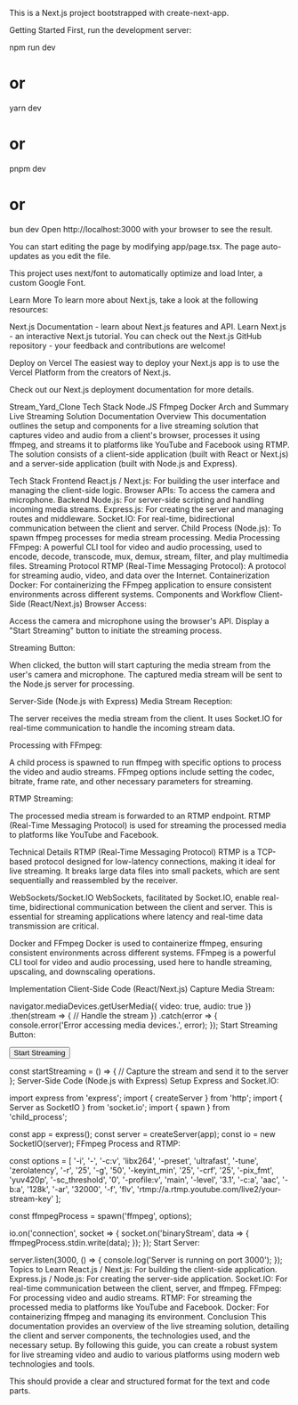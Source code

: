 This is a Next.js project bootstrapped with create-next-app.

Getting Started
First, run the development server:

npm run dev
# or
yarn dev
# or
pnpm dev
# or
bun dev
Open http://localhost:3000 with your browser to see the result.

You can start editing the page by modifying app/page.tsx. The page auto-updates as you edit the file.

This project uses next/font to automatically optimize and load Inter, a custom Google Font.

Learn More
To learn more about Next.js, take a look at the following resources:

Next.js Documentation - learn about Next.js features and API.
Learn Next.js - an interactive Next.js tutorial.
You can check out the Next.js GitHub repository - your feedback and contributions are welcome!

Deploy on Vercel
The easiest way to deploy your Next.js app is to use the Vercel Platform from the creators of Next.js.

Check out our Next.js deployment documentation for more details.

Stream_Yard_Clone
Tech Stack
Node.JS
Ffmpeg
Docker
Arch and Summary
Live Streaming Solution Documentation
Overview
This documentation outlines the setup and components for a live streaming solution that captures video and audio from a client's browser, processes it using ffmpeg, and streams it to platforms like YouTube and Facebook using RTMP. The solution consists of a client-side application (built with React or Next.js) and a server-side application (built with Node.js and Express).

Tech Stack
Frontend
React.js / Next.js: For building the user interface and managing the client-side logic.
Browser APIs: To access the camera and microphone.
Backend
Node.js: For server-side scripting and handling incoming media streams.
Express.js: For creating the server and managing routes and middleware.
Socket.IO: For real-time, bidirectional communication between the client and server.
Child Process (Node.js): To spawn ffmpeg processes for media stream processing.
Media Processing
FFmpeg: A powerful CLI tool for video and audio processing, used to encode, decode, transcode, mux, demux, stream, filter, and play multimedia files.
Streaming Protocol
RTMP (Real-Time Messaging Protocol): A protocol for streaming audio, video, and data over the Internet.
Containerization
Docker: For containerizing the FFmpeg application to ensure consistent environments across different systems.
Components and Workflow
Client-Side (React/Next.js)
Browser Access:

Access the camera and microphone using the browser's API. Display a "Start Streaming" button to initiate the streaming process.

Streaming Button:

When clicked, the button will start capturing the media stream from the user's camera and microphone. The captured media stream will be sent to the Node.js server for processing.

Server-Side (Node.js with Express)
Media Stream Reception:

The server receives the media stream from the client. It uses Socket.IO for real-time communication to handle the incoming stream data.

Processing with FFmpeg:

A child process is spawned to run ffmpeg with specific options to process the video and audio streams. FFmpeg options include setting the codec, bitrate, frame rate, and other necessary parameters for streaming.

RTMP Streaming:

The processed media stream is forwarded to an RTMP endpoint. RTMP (Real-Time Messaging Protocol) is used for streaming the processed media to platforms like YouTube and Facebook.

Technical Details
RTMP (Real-Time Messaging Protocol)
RTMP is a TCP-based protocol designed for low-latency connections, making it ideal for live streaming. It breaks large data files into small packets, which are sent sequentially and reassembled by the receiver.

WebSockets/Socket.IO
WebSockets, facilitated by Socket.IO, enable real-time, bidirectional communication between the client and server. This is essential for streaming applications where latency and real-time data transmission are critical.

Docker and FFmpeg
Docker is used to containerize ffmpeg, ensuring consistent environments across different systems. FFmpeg is a powerful CLI tool for video and audio processing, used here to handle streaming, upscaling, and downscaling operations.

Implementation
Client-Side Code (React/Next.js)
Capture Media Stream:

navigator.mediaDevices.getUserMedia({ video: true, audio: true })
  .then(stream => {
    // Handle the stream
  })
  .catch(error => {
    console.error('Error accessing media devices.', error);
  });
Start Streaming Button:

<button onClick={startStreaming}>Start Streaming</button>

const startStreaming = () => {
  // Capture the stream and send it to the server
};
Server-Side Code (Node.js with Express)
Setup Express and Socket.IO:

import express from 'express';
import { createServer } from 'http';
import { Server as SocketIO } from 'socket.io';
import { spawn } from 'child_process';

const app = express();
const server = createServer(app);
const io = new SocketIO(server);
FFmpeg Process and RTMP:

const options = [
  '-i', '-',
  '-c:v', 'libx264',
  '-preset', 'ultrafast',
  '-tune', 'zerolatency',
  '-r', '25',
  '-g', '50',
  '-keyint_min', '25',
  '-crf', '25',
  '-pix_fmt', 'yuv420p',
  '-sc_threshold', '0',
  '-profile:v', 'main',
  '-level', '3.1',
  '-c:a', 'aac',
  '-b:a', '128k',
  '-ar', '32000',
  '-f', 'flv',
  'rtmp://a.rtmp.youtube.com/live2/your-stream-key'
];

const ffmpegProcess = spawn('ffmpeg', options);

io.on('connection', socket => {
  socket.on('binaryStream', data => {
    ffmpegProcess.stdin.write(data);
  });
});
Start Server:

server.listen(3000, () => {
  console.log('Server is running on port 3000');
});
Topics to Learn
React.js / Next.js: For building the client-side application.
Express.js / Node.js: For creating the server-side application.
Socket.IO: For real-time communication between the client, server, and ffmpeg.
FFmpeg: For processing video and audio streams.
RTMP: For streaming the processed media to platforms like YouTube and Facebook.
Docker: For containerizing ffmpeg and managing its environment.
Conclusion
This documentation provides an overview of the live streaming solution, detailing the client and server components, the technologies used, and the necessary setup. By following this guide, you can create a robust system for live streaming video and audio to various platforms using modern web technologies and tools.

This should provide a clear and structured format for the text and code parts.